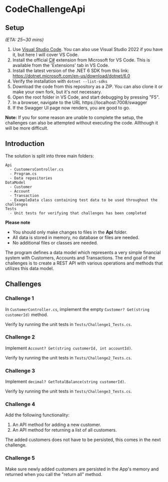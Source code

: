 # CodeChallengeApi
## Setup
_(ETA: 25~30 mins)_
1. Use [Visual Studio Code](https://code.visualstudio.com/). You can also use Visual Studio 2022 if you have it, but here I will cover VS Code.
2. Install the official [C#](https://code.visualstudio.com/docs/languages/csharp) extension from Microsoft for VS Code. This is available from the 'Extensions' tab in VS Code.
3. Install the latest version of the .NET 6 SDK from this link: https://dotnet.microsoft.com/en-us/download/dotnet/6.0 
4. Verify the installation with `dotnet --list-sdks`
5. Download the code from this repository as a ZIP. You can also clone it or make your own fork, but it's not necessary.
6. Open the root folder in VS Code, and start debugging by pressing "F5".
7. In a browser, navigate to the URL https://localhost:7008/swagger
8. If the Swagger UI page now renders, you are good to go.

**Note:** If you for some reason are unable to complete the setup, the challenges can also be attempted without executing the code. Allthough it will be more difficult.

## Introduction
The solution is split into three main folders:
```
Api
  - CustomersController.cs
  - Program.cs
  - Data repositories
DataModel
  - Customer
  - Account
  - Transaction
  - ExampleData class containing test data to be used throughout the challenges
Tests
  - Unit tests for verifying that challenges has been completed
```
**Please note**
* You should only make changes to files in the **Api** folder.
* All data is stored in memory, no database or files are needed.
* No additional files or classes are needed.

The program defines a data model which represents a very simple financial system with Customers, Accounts and Transactions. The end goal of the challenges is to create a REST API with various operations and methods that utilizes this data model.

## Challenges 

### Challenge 1
In `CustomerController.cs`, implement the empty `Customer? Get(string customerId)` method. 

Verify by running the unit tests in `Tests/Challenge1_Tests.cs`.

### Challenge 2
Implement `Account? Get(string customerId, int accountId)`.

Verify by running the unit tests in `Tests/Challenge2_Tests.cs`.

### Challenge 3 
Implement `decimal? GetTotalBalance(string customerId)`.

Verify by running the unit tests in `Tests/Challenge3_Tests.cs`.

### Challenge 4
Add the following functionality:
1. An API method for adding a new customer.
2. An API method for returning a list of all customers.

The added customers does not have to be persisted, this comes in the next challenge.

### Challenge 5
Make sure newly added customers are persisted in the App's memory and returned when you call the "return all" method. 
